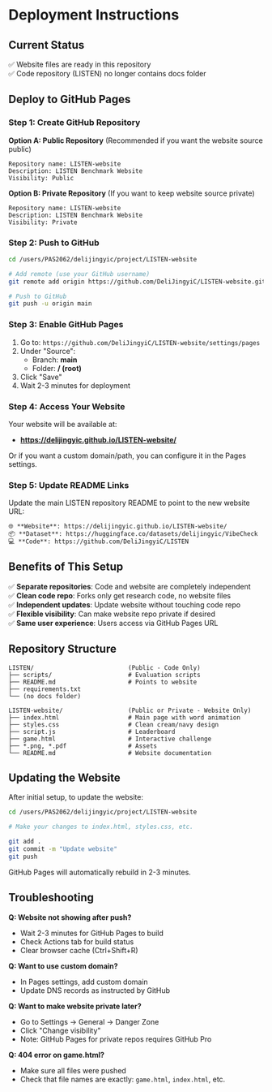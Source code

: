 # Deployment Instructions

## Current Status
✅ Website files are ready in this repository  
✅ Code repository (LISTEN) no longer contains docs folder  

## Deploy to GitHub Pages

### Step 1: Create GitHub Repository

**Option A: Public Repository** (Recommended if you want the website source public)
```
Repository name: LISTEN-website
Description: LISTEN Benchmark Website
Visibility: Public
```

**Option B: Private Repository** (If you want to keep website source private)
```
Repository name: LISTEN-website  
Description: LISTEN Benchmark Website
Visibility: Private
```

### Step 2: Push to GitHub

```bash
cd /users/PAS2062/delijingyic/project/LISTEN-website

# Add remote (use your GitHub username)
git remote add origin https://github.com/DeliJingyiC/LISTEN-website.git

# Push to GitHub
git push -u origin main
```

### Step 3: Enable GitHub Pages

1. Go to: `https://github.com/DeliJingyiC/LISTEN-website/settings/pages`
2. Under "Source":
   - Branch: **main**
   - Folder: **/ (root)**
3. Click "Save"
4. Wait 2-3 minutes for deployment

### Step 4: Access Your Website

Your website will be available at:
- **https://delijingyic.github.io/LISTEN-website/**

Or if you want a custom domain/path, you can configure it in the Pages settings.

### Step 5: Update README Links

Update the main LISTEN repository README to point to the new website URL:

```markdown
🌐 **Website**: https://delijingyic.github.io/LISTEN-website/
📦 **Dataset**: https://huggingface.co/datasets/delijingyic/VibeCheck
💻 **Code**: https://github.com/DeliJingyiC/LISTEN
```

## Benefits of This Setup

✅ **Separate repositories**: Code and website are completely independent  
✅ **Clean code repo**: Forks only get research code, no website files  
✅ **Independent updates**: Update website without touching code repo  
✅ **Flexible visibility**: Can make website repo private if desired  
✅ **Same user experience**: Users access via GitHub Pages URL  

## Repository Structure

```
LISTEN/                          (Public - Code Only)
├── scripts/                     # Evaluation scripts
├── README.md                    # Points to website
├── requirements.txt
└── (no docs folder)

LISTEN-website/                  (Public or Private - Website Only)
├── index.html                   # Main page with word animation
├── styles.css                   # Clean cream/navy design
├── script.js                    # Leaderboard
├── game.html                    # Interactive challenge
├── *.png, *.pdf                 # Assets
└── README.md                    # Website documentation
```

## Updating the Website

After initial setup, to update the website:

```bash
cd /users/PAS2062/delijingyic/project/LISTEN-website

# Make your changes to index.html, styles.css, etc.

git add .
git commit -m "Update website"
git push
```

GitHub Pages will automatically rebuild in 2-3 minutes.

## Troubleshooting

**Q: Website not showing after push?**
- Wait 2-3 minutes for GitHub Pages to build
- Check Actions tab for build status
- Clear browser cache (Ctrl+Shift+R)

**Q: Want to use custom domain?**
- In Pages settings, add custom domain
- Update DNS records as instructed by GitHub

**Q: Want to make website private later?**
- Go to Settings → General → Danger Zone
- Click "Change visibility"
- Note: GitHub Pages for private repos requires GitHub Pro

**Q: 404 error on game.html?**
- Make sure all files were pushed
- Check that file names are exactly: `game.html`, `index.html`, etc.





